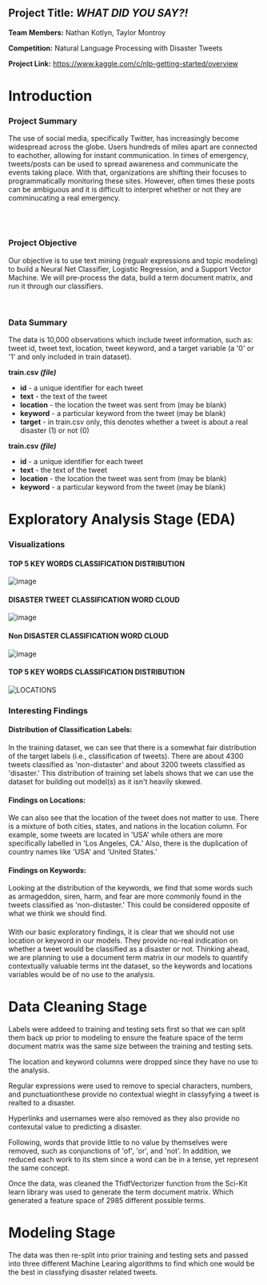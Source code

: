 <B><h2>Project Title: <i>WHAT DID YOU SAY?!</h2></B></i>

<B>Team Members:</B> Nathan Kotlyn, Taylor Montroy

<B>Competition:</B> Natural Language Processing with Disaster Tweets

<B>Project Link:</B> https://www.kaggle.com/c/nlp-getting-started/overview

# __Introduction__
<h3><B>Project Summary </B></h3>
The use of social media, specifically Twitter, has increasingly become widespread across the globe. Users hundreds of miles apart are connected to eachother, allowing for instant communication. In times of emergency, tweets/posts can be used to spread awareness and communicate the events taking place. With that, organizations are shifting their focuses to programmatically monitoring these sites. However, often times these posts can be ambiguous and it is difficult to interpret whether or not they are comminucating a real emergency. <br><br>

<br><h3><B>Project Objective</h3></B>
Our objective is to use text mining (regualr expressions and topic modeling) to build a Neural Net Classifier, Logistic Regression, and a Support Vector Machine. We will pre-process the data, build a term document matrix, and run it through our classifiers.

<br><h3><B>Data Summary</h3></B>
The data is 10,000 observations which include tweet information, such as: tweet id, tweet text, location, tweet keyword, and a target variable (a '0' or '1' and only included in train dataset). 

<B>train.csv <i>(file)</i></b>
- <b>id</b> - a unique identifier for each tweet
- <b>text</b> - the text of the tweet
- <b>location</b> - the location the tweet was sent from (may be blank)
- <b>keyword</b> - a particular keyword from the tweet (may be blank)
- <b>target</b> - in train.csv only, this denotes whether a tweet is about a real disaster (1) or not (0)

<b>train.csv <i>(file)</i></b>
- <b>id</b> - a unique identifier for each tweet
- <b>text</b> - the text of the tweet
- <b>location</b> - the location the tweet was sent from (may be blank)
- <b>keyword</b> - a particular keyword from the tweet (may be blank)


# __Exploratory Analysis Stage (EDA)__
### __Visualizations__

<h4><B> TOP 5 KEY WORDS CLASSIFICATION DISTRIBUTION</h4></B> 
 
 ![image](https://user-images.githubusercontent.com/65474326/157345237-90437695-5600-4263-bd2f-d13b47c591d8.png)

<h4><B> DISASTER TWEET CLASSIFICATION WORD CLOUD</h4></B> 
 
![image](https://user-images.githubusercontent.com/65474326/157345507-ef495b2e-46ad-4ca8-be31-749ebe91df11.png)

<h4><B> Non DISASTER CLASSIFICATION WORD CLOUD</h4></B> 
 
![image](https://user-images.githubusercontent.com/65474326/157345620-fed9f524-97e4-48cc-8ac3-92973328af1e.png)
 
 <h4><B> TOP 5 KEY WORDS CLASSIFICATION DISTRIBUTION</h4></B> 
  
![LOCATIONS](https://user-images.githubusercontent.com/65474326/157345869-4c2601f2-d34b-4057-bb98-63a25ec11578.png)

<h3><B>Interesting Findings</h3></B>

<h4><B>Distribution of Classification Labels:</h4></B> 
 
In the training dataset, we can see that there is a somewhat fair distribution of the target labels (i.e., classification of tweets). There are about 4300 tweets classified as 'non-distaster' and about 3200 tweets classified as 'disaster.' This distribution of training set labels shows that we can use the dataset for building out model(s) as it isn't heavily skewed. 

<h4><B>Findings on Locations:</h4></B> 
We can also see that the location of the tweet does not matter to use. There is a mixture of both cities, states, and nations in the location column. For example, some tweets are located in 'USA' while others are more specifically labelled in 'Los Angeles, CA.' Also, there is the duplication of country names like 'USA' and 'United States.'

<h4><B>Findings on Keywords:</h4></B> 
Looking at the distribution of the keywords, we find that some words such as armageddon, siren, harm, and fear are more commonly found in the tweets classified as 'non-distaster.' This could be considered opposite of what we think we should find.

 <h4><B></B></h4>
  
<p>With our basic exploratory findings, it is clear that we should not use location or keyword in our models. They provide no-real indication on whether a tweet would be classified as a disaster or not. Thinking ahead, we are planning to use a document term matrix in our models to quantify contextually valuable terms int the dataset, so the keywords and locations variables would be of no use to the analysis.</p>

# __Data Cleaning Stage__

Labels were addeed to training and testing sets first so that we can split them back up prior to modeling to ensure the feature space of the term document matrix was the same size between the training and testing sets. 

The location and keyword columns were dropped since they have no use to the analysis. 

Regular expressions were used to remove to special characters, numbers, and punctuationthese provide no contextual wieght in classyfying a tweet is realted to a disaster.  

Hyperlinks and usernames were also removed as they also provide no contexutal value to predicting a disaster. 

Following, words that provide little to no value by themselves were removed, such as conjunctions of 'of', 'or', and 'not'. In addition, we reduced each work to its stem since a word can be in a tense, yet represent the same concept. 

Once the data, was cleaned the TfidfVectorizer function from the Sci-Kit learn library was used to generate the term document matrix. Which generated a feature space of 2985 different possible terms.

# __Modeling Stage__
 The data was then re-split into prior training and testing sets and passed into three different Machine Learing algorithms to find which one would be the best in classfying disaster related tweets. 






